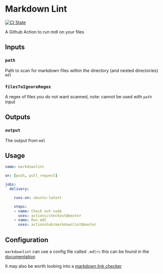 # Markdown Lint

[![CI State](https://github.com/actionshub/markdownlint/workflows/release/badge.svg)](https://github.com/actionshub/markdownlint)

A Github Action to run mdl on your files

## Inputs

### `path`

Path to scan for markdown files within the directory (and nested directories) `mdl`

### `filesToIgnoreRegex`

A regex of files you do not want scanned, note: cannot be used with `path` input

## Outputs

### `output`

The output from `mdl`

## Usage

```yaml
name: markdownlint

on: [push, pull_request]

jobs:
  delivery:

    runs-on: ubuntu-latest

    steps:
    - name: Check out code
      uses: actions/checkout@master
    - name: Run mdl
      uses: actionshub/markdownlint@master
```

## Configuration

`markdownlint` can use a config file called `.mdlrc` this can be found in the [documentation](https://github.com/markdownlint/markdownlint/blob/master/docs/configuration.md)

It may also be worth looking into a [markdown link checker](https://github.com/gaurav-nelson/github-action-markdown-link-check)

